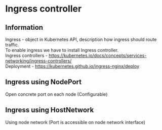 # Ingress controller

## Information
Ingress - object in Kubernetes API, description how ingress should route traffic.   
To enable ingress we have to install Ingress controller.   
Ingress controllers - https://kubernetes.io/docs/concepts/services-networking/ingress-controllers/   
Deployment - https://kubernetes.github.io/ingress-nginx/deploy

## Ingress using NodePort
Open concrete port on each node (Configurable) 

## Ingress using HostNetwork
Using node network (Port is accessible on node network interface)